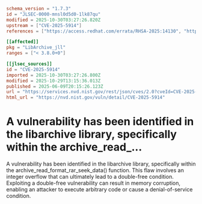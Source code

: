 ```toml
schema_version = "1.7.3"
id = "JLSEC-0000-mnsl0d5d0-1lk87qu"
modified = 2025-10-30T03:27:26.820Z
upstream = ["CVE-2025-5914"]
references = ["https://access.redhat.com/errata/RHSA-2025:14130", "https://access.redhat.com/errata/RHSA-2025:14135", "https://access.redhat.com/errata/RHSA-2025:14137", "https://access.redhat.com/errata/RHSA-2025:14141", "https://access.redhat.com/errata/RHSA-2025:14142", "https://access.redhat.com/errata/RHSA-2025:14525", "https://access.redhat.com/errata/RHSA-2025:14528", "https://access.redhat.com/errata/RHSA-2025:14594", "https://access.redhat.com/errata/RHSA-2025:14644", "https://access.redhat.com/errata/RHSA-2025:14808", "https://access.redhat.com/errata/RHSA-2025:14810", "https://access.redhat.com/errata/RHSA-2025:14828", "https://access.redhat.com/errata/RHSA-2025:15024", "https://access.redhat.com/errata/RHSA-2025:15397", "https://access.redhat.com/errata/RHSA-2025:15709", "https://access.redhat.com/errata/RHSA-2025:15827", "https://access.redhat.com/errata/RHSA-2025:15828", "https://access.redhat.com/errata/RHSA-2025:16524", "https://access.redhat.com/errata/RHSA-2025:18217", "https://access.redhat.com/errata/RHSA-2025:18218", "https://access.redhat.com/errata/RHSA-2025:18219", "https://access.redhat.com/errata/RHSA-2025:19046", "https://access.redhat.com/security/cve/CVE-2025-5914", "https://bugzilla.redhat.com/show_bug.cgi?id=2370861", "https://github.com/libarchive/libarchive/pull/2598", "https://github.com/libarchive/libarchive/releases/tag/v3.8.0", "https://github.com/libarchive/libarchive/pull/2598"]

[[affected]]
pkg = "LibArchive_jll"
ranges = ["< 3.8.0+0"]

[[jlsec_sources]]
id = "CVE-2025-5914"
imported = 2025-10-30T03:27:26.800Z
modified = 2025-10-29T13:15:36.013Z
published = 2025-06-09T20:15:26.123Z
url = "https://services.nvd.nist.gov/rest/json/cves/2.0?cveId=CVE-2025-5914"
html_url = "https://nvd.nist.gov/vuln/detail/CVE-2025-5914"
```

# A vulnerability has been identified in the libarchive library, specifically within the archive_read_...

A vulnerability has been identified in the libarchive library, specifically within the archive_read_format_rar_seek_data() function. This flaw involves an integer overflow that can ultimately lead to a double-free condition. Exploiting a double-free vulnerability can result in memory corruption, enabling an attacker to execute arbitrary code or cause a denial-of-service condition.

